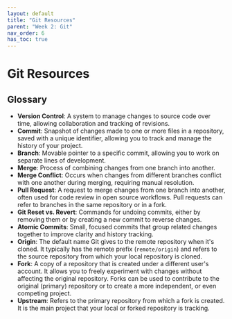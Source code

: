 ```yaml
---
layout: default
title: "Git Resources"
parent: "Week 2: Git"
nav_order: 6
has_toc: true
---
```


# Git Resources

## Glossary

- **Version Control**: A system to manage changes to source code over time, allowing collaboration and tracking of revisions.
- **Commit**:  Snapshot of changes made to one or more files in a repository, saved with a unique identifier, allowing you to track and manage the history of your project.
- **Branch**: Movable pointer to a specific commit, allowing you to work on separate lines of development.
- **Merge**: Process of combining changes from one branch into another.
- **Merge Conflict**: Occurs when changes from different branches conflict with one another during merging, requiring manual resolution.
- **Pull Request**: A request to merge changes from one branch into another, often used for code review in open source workflows.
  Pull requests can refer to branches in the same repository or in a fork.
- **Git Reset vs. Revert**: Commands for undoing commits, either by removing them or by creating a new commit to reverse changes.
- **Atomic Commits**: Small, focused commits that group related changes together to improve clarity and history tracking.
- **Origin**: The default name Git gives to the remote repository when it's cloned.
  It typically has the remote prefix (`remote/origin`) and refers to the source repository from which your local repository is cloned.
- **Fork**: A copy of a repository that is created under a different user's account.
  It allows you to freely experiment with changes without affecting the original repository.
  Forks can be used to contribute to the original (primary) repository or to create a more independent, or even competing project.
- **Upstream**: Refers to the primary repository from which a fork is created.
  It is the main project that your local or forked repository is tracking.
